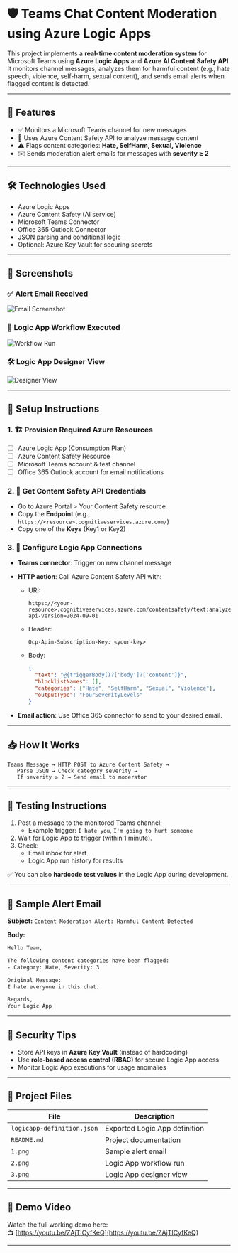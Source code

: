 # 🛡️ Teams Chat Content Moderation using Azure Logic Apps

This project implements a **real-time content moderation system** for Microsoft Teams using **Azure Logic Apps** and **Azure AI Content Safety API**. It monitors channel messages, analyzes them for harmful content (e.g., hate speech, violence, self-harm, sexual content), and sends email alerts when flagged content is detected.

---

## 🚀 Features

- ✅ Monitors a Microsoft Teams channel for new messages
- 🧠 Uses Azure Content Safety API to analyze message content
- ⚠️ Flags content categories: **Hate, SelfHarm, Sexual, Violence**
- ✉️ Sends moderation alert emails for messages with **severity ≥ 2**

---

## 🛠️ Technologies Used

- Azure Logic Apps
- Azure Content Safety (AI service)
- Microsoft Teams Connector
- Office 365 Outlook Connector
- JSON parsing and conditional logic
- Optional: Azure Key Vault for securing secrets

---

## 📸 Screenshots

### ✅ Alert Email Received
![Email Screenshot](screenshot/1.png)

### 🧠 Logic App Workflow Executed
![Workflow Run](screenshot/2.png)

### 🛠️ Logic App Designer View
![Designer View](screenshot/3.png)

---

## 🔧 Setup Instructions

### 1. 🏗️ Provision Required Azure Resources

- [ ] Azure Logic App (Consumption Plan)
- [ ] Azure Content Safety Resource
- [ ] Microsoft Teams account & test channel
- [ ] Office 365 Outlook account for email notifications

### 2. 🔑 Get Content Safety API Credentials

- Go to Azure Portal > Your Content Safety resource
- Copy the **Endpoint** (e.g., `https://<resource>.cognitiveservices.azure.com/`)
- Copy one of the **Keys** (Key1 or Key2)

### 3. 🔄 Configure Logic App Connections

- **Teams connector**: Trigger on new channel message
- **HTTP action**: Call Azure Content Safety API with:
  - URI:  
    ```
    https://<your-resource>.cognitiveservices.azure.com/contentsafety/text:analyze?api-version=2024-09-01
    ```
  - Header:  
    ```
    Ocp-Apim-Subscription-Key: <your-key>
    ```
  - Body:
    ```json
    {
      "text": "@{triggerBody()?['body']?['content']}",
      "blocklistNames": [],
      "categories": ["Hate", "SelfHarm", "Sexual", "Violence"],
      "outputType": "FourSeverityLevels"
    }
    ```

- **Email action**: Use Office 365 connector to send to your desired email.

---

## 📥 How It Works

```plaintext
Teams Message → HTTP POST to Azure Content Safety →
   Parse JSON → Check category severity →
   If severity ≥ 2 → Send email to moderator
```

---

## 🧪 Testing Instructions

1. Post a message to the monitored Teams channel:
   - Example trigger: `I hate you`, `I'm going to hurt someone`
2. Wait for Logic App to trigger (within 1 minute).
3. Check:
   - Email inbox for alert
   - Logic App run history for results

✅ You can also **hardcode test values** in the Logic App during development.

---

## 📎 Sample Alert Email

**Subject:** `Content Moderation Alert: Harmful Content Detected`

**Body:**
```html
Hello Team,

The following content categories have been flagged:
- Category: Hate, Severity: 3

Original Message:
I hate everyone in this chat.

Regards,
Your Logic App
```

---

## 🔐 Security Tips

- Store API keys in **Azure Key Vault** (instead of hardcoding)
- Use **role-based access control (RBAC)** for secure Logic App access
- Monitor Logic App executions for usage anomalies

---

## 📂 Project Files

| File | Description |
|------|-------------|
| `logicapp-definition.json` | Exported Logic App definition |
| `README.md` | Project documentation |
| `1.png` | Sample alert email |
| `2.png` | Logic App workflow run |
| `3.png` | Logic App designer view |

---

## 🎥 Demo Video

Watch the full working demo here:  
📺 [https://youtu.be/ZAjTICyfKeQ](https://youtu.be/ZAjTICyfKeQ)

---
